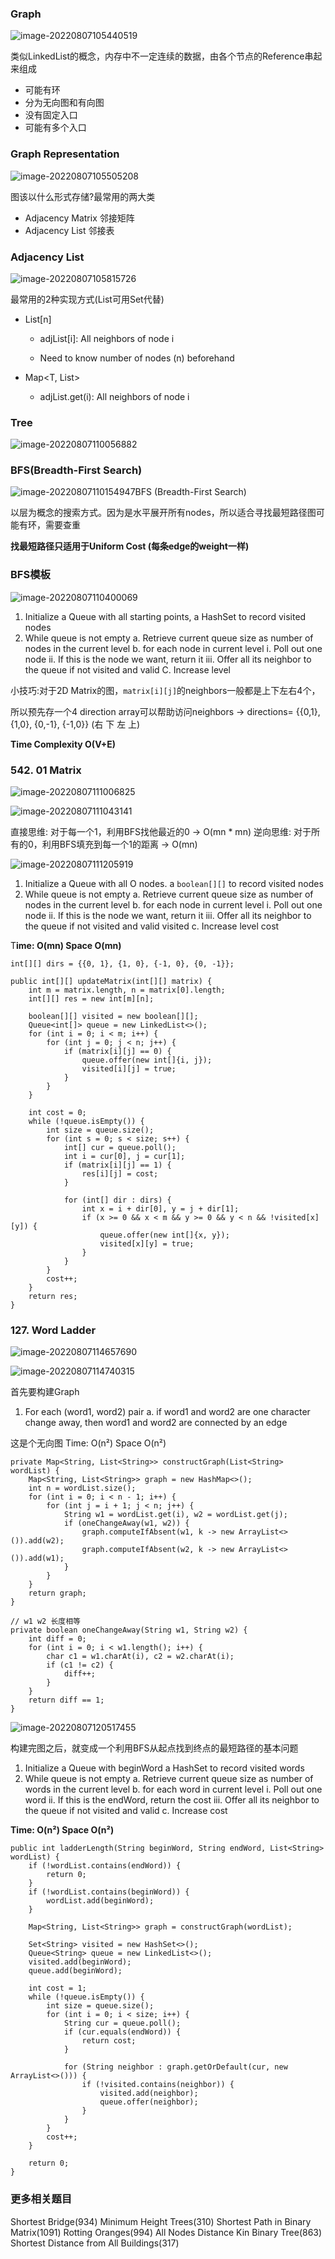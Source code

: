 ### Graph

![image-20220807105440519](assets/image-20220807105440519.png)

类似LinkedList的概念，内存中不一定连续的数据，由各个节点的Reference串起来组成

- 可能有环
- 分为无向图和有向图
- 没有固定入口
- 可能有多个入口



### Graph Representation 

![image-20220807105505208](assets/image-20220807105505208.png)

图该以什么形式存储?最常用的两大类 

- Adjacency Matrix  邻接矩阵
- Adjacency List  邻接表



### Adjacency List

![image-20220807105815726](assets/image-20220807105815726.png)

最常用的2种实现方式(List可用Set代替)

- List<T>[n]

  - adjList[i]: All neighbors of node i

  - Need to know number of nodes (n) beforehand 
- Map<T, List<T>>
    - adjList.get(i): All neighbors of node i

### Tree

![image-20220807110056882](assets/image-20220807110056882.png)

### BFS(Breadth-First Search)

![image-20220807110154947](assets/image-20220807110154947.png)BFS (Breadth-First Search)

以层为概念的搜索方式。因为是水平展开所有nodes，所以适合寻找最短路径图可能有环，需要查重

**找最短路径只适用于Uniform Cost  (每条edge的weight一样)**



### BFS模板

![image-20220807110400069](assets/image-20220807110400069.png)

1. Initialize a Queue with all starting points, a HashSet to record visited nodes
2. While queue is not empty
   a. Retrieve current queue size as number of nodes in the current level 
   b. for each node in current level
           i.  Poll out one node
           ii. If this is the node we want, return it
           iii. Offer all its neighbor to the queue if not visited and valid
   C. Increase level 
   

小技巧:对于2D Matrix的图，`matrix[i][j]`的neighbors一般都是上下左右4个，

所以预先存一个4 direction array可以帮助访问neighbors → directions= {{0,1}, {1,0}, {0,-1}, {-1,0}} (右 下 左 上)

**Time Complexity O(V+E)**



### 542. 01 Matrix

![image-20220807111006825](assets/image-20220807111006825.png)

![image-20220807111043141](assets/image-20220807111043141.png)

直接思维: 对于每一个1，利用BFS找他最近的0 → O(mn * mn)
逆向思维: 对于所有的0，利用BFS填充到每一个1的距离 → O(mn)



![image-20220807111205919](assets/image-20220807111205919.png)

1. Initialize a Queue with all O nodes. 
a `boolean[][]` to record visited nodes
1. While queue is not empty
a. Retrieve current queue size as 
number of nodes in the current level 
b. for each node in current level
      i. Poll out one node
      ii. If this is the node we want, return it
      iii. Offer all its neighbor to the queue if not visited and valid visited
c. Increase level cost

T**ime: O(mn)    Space O(mn)**

```
int[][] dirs = {{0, 1}, {1, 0}, {-1, 0}, {0, -1}};

public int[][] updateMatrix(int[][] matrix) {
    int m = matrix.length, n = matrix[0].length;
    int[][] res = new int[m][n];

    boolean[][] visited = new boolean[][];
    Queue<int[]> queue = new LinkedList<>();
    for (int i = 0; i < m; i++) {
        for (int j = 0; j < n; j++) {
            if (matrix[i][j] == 0) {
                queue.offer(new int[]{i, j});
                visited[i][j] = true;
            }
        }
    }

    int cost = 0;
    while (!queue.isEmpty()) {
        int size = queue.size();
        for (int s = 0; s < size; s++) {
            int[] cur = queue.poll();
            int i = cur[0], j = cur[1];
            if (matrix[i][j] == 1) {
                res[i][j] = cost;
            }

            for (int[] dir : dirs) {
                int x = i + dir[0], y = j + dir[1];
                if (x >= 0 && x < m && y >= 0 && y < n && !visited[x][y]) {
                    queue.offer(new int[]{x, y});
                    visited[x][y] = true;
                }
            }
        }
        cost++;
    }
    return res;
}
```



### 127. Word Ladder

![image-20220807114657690](assets/image-20220807114657690.png)

![image-20220807114740315](assets/image-20220807114740315.png)


首先要构建Graph 

1. For each (word1, word2) pair
a.  if word1 and word2 are one character change away, then word1 and word2
are connected by an edge 


这是个无向图
Time: O(n²)    Space O(n²) 

```
private Map<String, List<String>> constructGraph(List<String> wordList) {
    Map<String, List<String>> graph = new HashMap<>();
    int n = wordList.size();
    for (int i = 0; i < n - 1; i++) {
        for (int j = i + 1; j < n; j++) {
            String w1 = wordList.get(i), w2 = wordList.get(j);
            if (oneChangeAway(w1, w2)) {
                graph.computeIfAbsent(w1, k -> new ArrayList<>()).add(w2);
                graph.computeIfAbsent(w2, k -> new ArrayList<>()).add(w1);
            }
        }
    }
    return graph;
}

// w1 w2 长度相等
private boolean oneChangeAway(String w1, String w2) {
    int diff = 0;
    for (int i = 0; i < w1.length(); i++) {
        char c1 = w1.charAt(i), c2 = w2.charAt(i);
        if (c1 != c2) {
            diff++;
        }
    }
    return diff == 1;
}
```



![image-20220807120517455](assets/image-20220807120517455.png)



构建完图之后，就变成一个利用BFS从起点找到终点的最短路径的基本问题

1. Initialize a Queue with beginWord a HashSet to record visited words 
2. While queue is not empty 
   a. Retrieve current queue size as
       number of words in the current level 
   b. for each word in current level 
           i. Poll out one word
           ii. If this is the endWord, return the cost
           iii. Offer all its neighbor to the queue if not visited and valid
   c. Increase cost 

**Time: O(n²)   Space O(n²)** 

```
public int ladderLength(String beginWord, String endWord, List<String> wordList) {
    if (!wordList.contains(endWord)) {
        return 0;
    }
    if (!wordList.contains(beginWord)) {
        wordList.add(beginWord);
    }

    Map<String, List<String>> graph = constructGraph(wordList);

    Set<String> visited = new HashSet<>();
    Queue<String> queue = new LinkedList<>();
    visited.add(beginWord);
    queue.add(beginWord);

    int cost = 1;
    while (!queue.isEmpty()) {
        int size = queue.size();
        for (int i = 0; i < size; i++) {
            String cur = queue.poll();
            if (cur.equals(endWord)) {
                return cost;
            }

            for (String neighbor : graph.getOrDefault(cur, new ArrayList<>())) {
                if (!visited.contains(neighbor)) {
                    visited.add(neighbor);
                    queue.offer(neighbor);
                }
            }
        }
        cost++;
    }

    return 0;
}
```



### 更多相关题目
Shortest Bridge(934)
Minimum Height Trees(310)
Shortest Path in Binary Matrix(1091)
Rotting Oranges(994)
All Nodes Distance Kin Binary Tree(863)
Shortest Distance from All Buildings(317)
